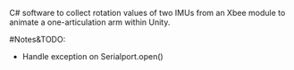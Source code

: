 C# software to collect rotation values of two IMUs from an Xbee module to animate a one-articulation arm within Unity.

#Notes&TODO:
- Handle exception on Serialport.open()